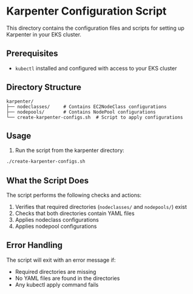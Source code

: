 # Karpenter Configuration Script

This directory contains the configuration files and scripts for setting up Karpenter in your EKS cluster.

## Prerequisites

- `kubectl` installed and configured with access to your EKS cluster

## Directory Structure

```
karpenter/
├── nodeclasses/     # Contains EC2NodeClass configurations
├── nodepools/       # Contains NodePool configurations
└── create-karpenter-configs.sh  # Script to apply configurations
```

## Usage

1.  Run the script from the karpenter directory:
   ```bash
   ./create-karpenter-configs.sh
   ```

## What the Script Does

The script performs the following checks and actions:

1. Verifies that required directories (`nodeclasses/` and `nodepools/`) exist
2. Checks that both directories contain YAML files
3. Applies nodeclass configurations
4. Applies nodepool configurations

## Error Handling

The script will exit with an error message if:
- Required directories are missing
- No YAML files are found in the directories
- Any kubectl apply command fails
